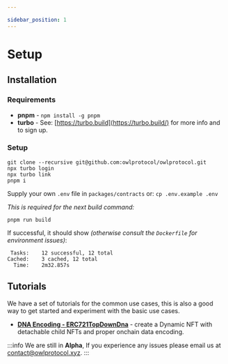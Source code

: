 ```yaml
---

sidebar_position: 1
---
```


# Setup

## Installation

### Requirements

- **pnpm** - `npm install -g pnpm`
- **turbo** - See: [https://turbo.build](https://turbo.build/) for more info and to sign up.

### Setup

```
git clone --recursive git@github.com:owlprotocol/owlprotocol.git
npx turbo login
npx turbo link
pnpm i
```

Supply your own `.env` file in `packages/contracts` or: `cp .env.example .env`

*This is required for the next build command:*

```
pnpm run build
```

If successful, it should show *(otherwise consult the `Dockerfile` for environment issues)*:

```
 Tasks:    12 successful, 12 total
Cached:    3 cached, 12 total
  Time:    2m32.857s
```

## Tutorials

We have a set of tutorials for the common use cases, this is also a good way to get started and experiment with the basic
use cases.

- [**DNA Encoding - ERC721TopDownDna**](/contracts/tutorial-topdowndna) - create a Dynamic NFT with detachable child NFTs and proper onchain data encoding.

:::info
We are still in **Alpha**, If you experience any issues please email us at [contact@owlprotocol.xyz](mailto:contact@owlprotocol.xyz).
:::

